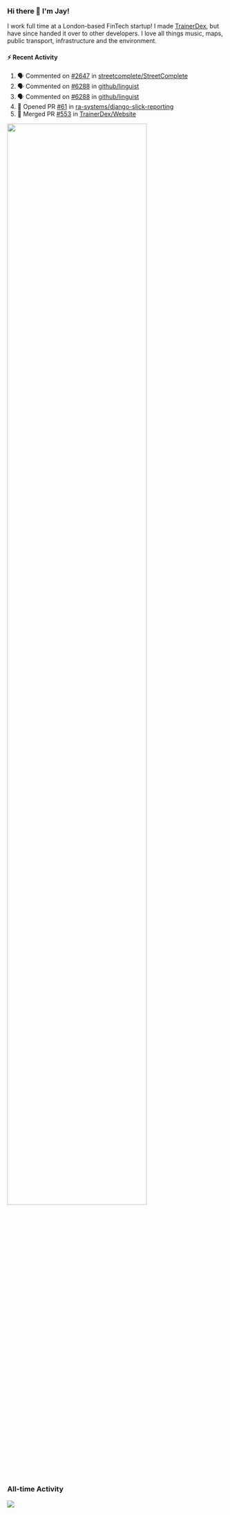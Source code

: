 ### Hi there 👋 I'm Jay!
I work full time at a London-based FinTech startup! I made [TrainerDex](https://www.github.com/TrainerDex), but have since handed it over to other developers. I love all things music, maps, public transport, infrastructure and the environment.

#### :zap: Recent Activity
<!--START_SECTION:activity-->
1. 🗣 Commented on [#2647](https://github.com/streetcomplete/StreetComplete/issues/2647) in [streetcomplete/StreetComplete](https://github.com/streetcomplete/StreetComplete)
2. 🗣 Commented on [#6288](https://github.com/github/linguist/issues/6288) in [github/linguist](https://github.com/github/linguist)
3. 🗣 Commented on [#6288](https://github.com/github/linguist/issues/6288) in [github/linguist](https://github.com/github/linguist)
4. 💪 Opened PR [#61](https://github.com/ra-systems/django-slick-reporting/pull/61) in [ra-systems/django-slick-reporting](https://github.com/ra-systems/django-slick-reporting)
5. 🎉 Merged PR [#553](https://github.com/TrainerDex/Website/pull/553) in [TrainerDex/Website](https://github.com/TrainerDex/Website)
<!--END_SECTION:activity-->

[<img src="https://wakatime.com/share/@TurnrDev/4142a9ac-7325-4d2f-a2bb-ec199b5c798c.svg" width="80%" />](https://wakatime.com/@TurnrDev)  


### All-time Activity
[<img src="https://github-readme-stats.vercel.app/api/wakatime?username=TurnrDev&layout=compact" />](https://wakatime.com/@TurnrDev)
